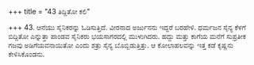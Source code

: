 +++
title = "43 ತಿದ್ದಿತೋ ಕಲಿ"

+++
43. ಆನೆಯು ಸೈನಿಕರನ್ನು ಓಡಿಸುತ್ತಿದೆ. ವೀರನಾದ ಅರ್ಜುನನು ಇದ್ದರೆ ಬರಹೇಳಿ. ಧರ್ಮಜನ ಸೈನ್ಯ ಕೆಳಗೆ ಬಿದ್ದಿತೋ ಎನ್ನುತ್ತಾ ಪಾಂಡವ ಸೈನಿಕರು ಭಯಸಾಗರದಲ್ಲಿ ಮುಳುಗಿದರು. ಹದ್ದು ಮತ್ತು ಕಾಗೆಯ ಮನೆಗೆ ಸುಪ್ರತೀಕ ಗಜವು ಅಡಿಗೆಯವನಾಯಿತೋ ಎಂದು ಶತ್ರು ಸೈನ್ಯ ಬೊಬ್ಬಿಡುತ್ತಿತ್ತು. ಆ ಕೋಲಾಹಲವನ್ನು ಇತ್ತ ಕಡೆ   ಕೃಷ್ಣನು  ಕೇಳಿಸಿಕೊಂಡನು.